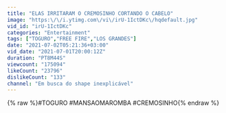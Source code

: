 ```yaml
---
title: "ELAS IRRITARAM O CREMOSINHO CORTANDO O CABELO"
image: "https:\/\/i.ytimg.com\/vi\/irU-1IctDKc\/hqdefault.jpg"
vid_id: "irU-1IctDKc"
categories: "Entertainment"
tags: ["TOGURO","FREE FIRE","LOS GRANDES"]
date: "2021-07-02T05:21:36+03:00"
vid_date: "2021-07-01T20:00:12Z"
duration: "PT8M44S"
viewcount: "175094"
likeCount: "23796"
dislikeCount: "133"
channel: "Em busca do shape inexplicável"
---
```

{% raw %}#TOGURO #MANSAOMAROMBA #CREMOSINHO{% endraw %}
